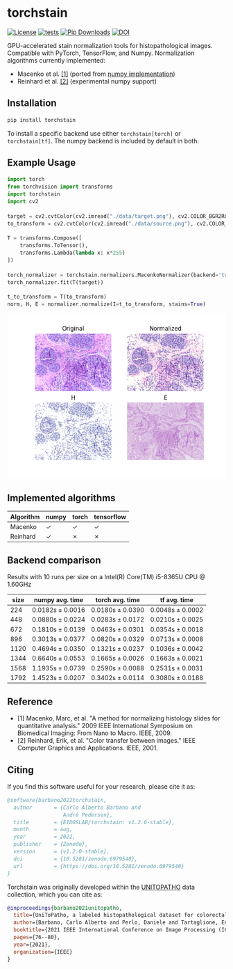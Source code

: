 # torchstain

[![License](https://img.shields.io/badge/License-MIT-green.svg)](https://opensource.org/licenses/MIT)
[![tests](https://github.com/EIDOSLAB/torchstain/workflows/tests/badge.svg)](https://github.com/EIDOSLAB/torchstain/actions)
[![Pip Downloads](https://img.shields.io/pypi/dm/torchstain?label=pip%20downloads&logo=python)](https://pypi.org/project/torchstain/)
[![DOI](https://zenodo.org/badge/323590093.svg)](https://zenodo.org/badge/latestdoi/323590093)


GPU-accelerated stain normalization tools for histopathological images. Compatible with PyTorch, TensorFlow, and Numpy.
Normalization algorithms currently implemented:

- Macenko et al. [\[1\]](#reference) (ported from [numpy implementation](https://github.com/schaugf/HEnorm_python))
- Reinhard et al. [\[2\]](#reference) (experimental numpy support)

## Installation

```bash
pip install torchstain
```

To install a specific backend use either ```torchstain[torch]``` or ```torchstain[tf]```. The numpy backend is included by default in both.

## Example Usage

```python
import torch
from torchvision import transforms
import torchstain
import cv2

target = cv2.cvtColor(cv2.imread("./data/target.png"), cv2.COLOR_BGR2RGB)
to_transform = cv2.cvtColor(cv2.imread("./data/source.png"), cv2.COLOR_BGR2RGB)

T = transforms.Compose([
    transforms.ToTensor(),
    transforms.Lambda(lambda x: x*255)
])

torch_normalizer = torchstain.normalizers.MacenkoNormalizer(backend='torch')
torch_normalizer.fit(T(target))

t_to_transform = T(to_transform)
norm, H, E = normalizer.normalize(I=t_to_transform, stains=True)
```

![alt text](result.png)

## Implemented algorithms

| Algorithm | numpy | torch | tensorflow |
|-|-|-|-|
| Macenko | &check; | &check; | &check; |
| Reinhard | &check; | &cross; | &cross; |


## Backend comparison

Results with 10 runs per size on a Intel(R) Core(TM) i5-8365U CPU @ 1.60GHz


|   size | numpy avg. time   | torch avg. time   | tf avg. time     |
|--------|-------------------|-------------------|------------------|
|    224 | 0.0182s ± 0.0016  | 0.0180s ± 0.0390  | 0.0048s ± 0.0002 |
|    448 | 0.0880s ± 0.0224  | 0.0283s ± 0.0172  | 0.0210s ± 0.0025 |
|    672 | 0.1810s ± 0.0139  | 0.0463s ± 0.0301  | 0.0354s ± 0.0018 |
|    896 | 0.3013s ± 0.0377  | 0.0820s ± 0.0329  | 0.0713s ± 0.0008 |
|   1120 | 0.4694s ± 0.0350  | 0.1321s ± 0.0237  | 0.1036s ± 0.0042 |
|   1344 | 0.6640s ± 0.0553  | 0.1665s ± 0.0026  | 0.1663s ± 0.0021 |
|   1568 | 1.1935s ± 0.0739  | 0.2590s ± 0.0088  | 0.2531s ± 0.0031 |
|   1792 | 1.4523s ± 0.0207  | 0.3402s ± 0.0114  | 0.3080s ± 0.0188 |


## Reference

- [1] Macenko, Marc, et al. "A method for normalizing histology slides for quantitative analysis." 2009 IEEE International Symposium on Biomedical Imaging: From Nano to Macro. IEEE, 2009.
- [2] Reinhard, Erik, et al. "Color transfer between images." IEEE Computer Graphics and Applications. IEEE, 2001.


## Citing

If you find this software useful for your research, please cite it as: 


```bibtex
@software{barbano2022torchstain,
  author       = {Carlo Alberto Barbano and
                  André Pedersen},
  title        = {EIDOSLAB/torchstain: v1.2.0-stable},
  month        = aug,
  year         = 2022,
  publisher    = {Zenodo},
  version      = {v1.2.0-stable},
  doi          = {10.5281/zenodo.6979540},
  url          = {https://doi.org/10.5281/zenodo.6979540}
}
```

Torchstain was originally developed within the [UNITOPATHO](https://github.com/EIDOSLAB/UNITOPATHO) data collection, which you can cite as:

```bibtex
@inproceedings{barbano2021unitopatho,
  title={UniToPatho, a labeled histopathological dataset for colorectal polyps classification and adenoma dysplasia grading},
  author={Barbano, Carlo Alberto and Perlo, Daniele and Tartaglione, Enzo and Fiandrotti, Attilio and Bertero, Luca and Cassoni, Paola and Grangetto, Marco},
  booktitle={2021 IEEE International Conference on Image Processing (ICIP)},
  pages={76--80},
  year={2021},
  organization={IEEE}
}
```
